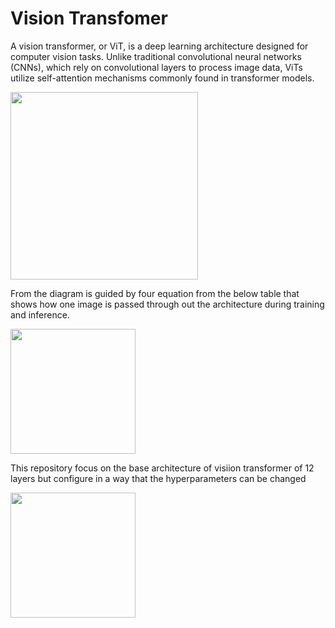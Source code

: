 # Vision Transfomer
A vision transformer, or ViT, is a deep learning architecture designed for computer vision tasks. Unlike traditional convolutional neural networks (CNNs), which rely on convolutional layers to process image data, ViTs utilize self-attention mechanisms commonly found in transformer models. 

<image src="./images/info-readme-architecture.png" alt="" height="300" wight="700"/>

From the diagram is guided by four equation from the below table that shows how one image is passed through out the architecture during training and inference.

<image src="./images/info-equations.png" alt="" height="200" wight="700"/>

This repository focus on the base architecture of visiion transformer of 12 layers but configure in a way that the hyperparameters can be changed


<image src="./images/info-table.png" alt="" height="200" wight="700"/>

